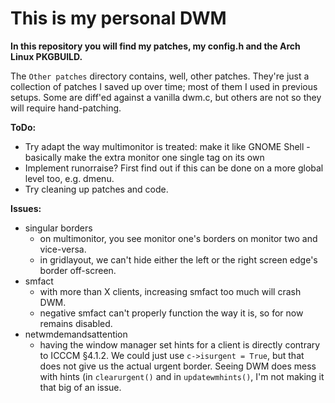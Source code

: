 This is my personal DWM
=========

**In this repository you will find my patches, my config.h and the Arch Linux PKGBUILD.**

The `Other patches` directory contains, well, other patches. They're just a collection of patches I saved up over time; most of them I used in previous setups. Some are diff'ed against a vanilla dwm.c, but others are not so they will require hand-patching.

**ToDo:**
* Try adapt the way multimonitor is treated: make it like GNOME Shell - basically make the extra monitor one single tag on its own
* Implement runorraise? First find out if this can be done on a more global level too, e.g. dmenu.
* Try cleaning up patches and code.

**Issues:**
* singular borders
	* on multimonitor, you see monitor one's borders on monitor two and vice-versa.
	* in gridlayout, we can't hide either the left or the right screen edge's border off-screen.
* smfact
	* with more than X clients, increasing smfact too much will crash DWM.
	* negative smfact can't properly function the way it is, so for now remains disabled.
* netwmdemandsattention
	* having the window manager set hints for a client is directly contrary to ICCCM §4.1.2. We could just use `c->isurgent = True`, but that does not give us the actual urgent border. Seeing DWM does mess with hints (in `clearurgent()` and in `updatewmhints()`, I'm not making it that big of an issue.
